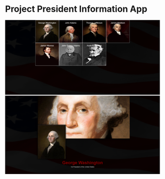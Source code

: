 # Project President Information App

<img src="src/public/img/projectimage2.png">
<img src="src/public/img/projectimage.png">
